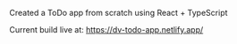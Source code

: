Created a ToDo app from scratch using React + TypeScript

Current build live at: https://dv-todo-app.netlify.app/
